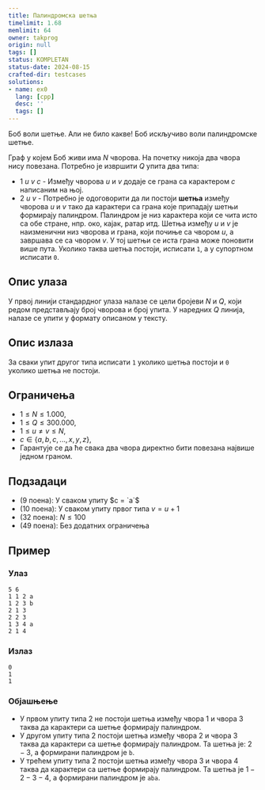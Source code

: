 ```yaml
---
title: Палиндромска шетња
timelimit: 1.68
memlimit: 64
owner: takprog
origin: null
tags: []
status: KOMPLETAN
status-date: 2024-08-15
crafted-dir: testcases
solutions:
- name: ex0
  lang: [cpp]
  desc: ''
  tags: []
---
```


Боб воли шетње. Али не било какве! Боб искључиво воли палиндромске шетње.

Граф у којем Боб живи има $N$ чворова. На почетку никоја два чвора нису повезана. Потребно је извршити $Q$ упита два типа:
* $1$ $u$ $v$ $c$ - Између чворова $u$ и $v$ додаје се грана са карактером $c$ написаним на њој.
* $2$ $u$ $v$ - Потребно је одоговорити да ли постоји **шетња** између чворова $u$ и $v$ тако да карактери са грана које припадају шетњи формирају палиндром. Палиндром је низ карактера који се чита исто са обе стране, нпр. око, кајак, ратар итд. Шетња између $u$ и $v$ је наизменични низ чворова и грана, који почиње са чвором $u$, а завршава се са чвором $v$. У тој шетњи се иста грана може поновити више пута. Уколико таква шетња постоји, исписати `1`, а у супортном исписати `0`.


## Опис улаза
У првој линији стандардног улаза налазе се цели бројеви $N$ и $Q$, који редом представљају број чворова и број упита. У наредних $Q$ линија, налазе се упити у формату описаном у тексту.

## Опис излаза
За сваки упит другог типа исписати `1` уколико шетња постоји и `0` уколико шетња не постоји.

## Ограничења
*   $1 \leq N \leq 1.000$,
*   $1 \leq Q \leq 300.000$,
*   $1 \leq u \neq v \leq N$,
*   $c \in \{a,b,c,...,x,y,z\}$,
*   Гарантује се да ће свака два чвора директно бити повезана највише једном граном.


## Подзадаци
*   (9 поена): У сваком упиту $c = `a`$
*   (10 поена): У сваком упиту првог типа $v = u + 1$
*   (32 поена): $N \leq 100$
*   (49 поена): Без додатних ограничења
## Пример

### Улаз

```
5 6
1 1 2 a
1 2 3 b
2 1 3
2 2 3
1 3 4 a
2 1 4
```

### Излаз

```
0
1
1
```
### Објашњење
* У првом упиту типа $2$ не постоји шетња између чвора $1$ и чвора $3$ таква да карактери са шетње формирају палиндром. 
* У другом упиту типа $2$ постоји шетња између чвора $2$ и чвора $3$ таква да карактери са шетње формирају палиндром. Та шетња је: $2 - 3$, а формирани палиндром је `b`.
* У трећем упиту типа $2$ постоји шетња између чвора $3$ и чвора $4$ таква да карактери са шетње формирају палиндром. Та шетња је $1 - 2 - 3 - 4$, а формирани палиндром је `aba`.




